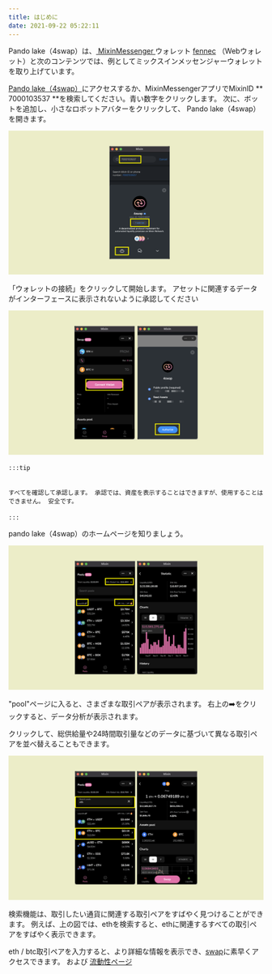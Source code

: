 ```yaml
---
title: はじめに
date: 2021-09-22 05:22:11
---
```


Pando lake（4swap）は、[ MixinMessenger ](https://docs.pando.im/docs/wallets/mixin-messenger) ウォレット [fennec](https://docs.pando.im/docs/apps/wallets) （Webウォレット）と次のコンテンツでは、例としてミックスインメッセンジャーウォレットを取り上げています。

[ Pando lake（4swap）](https://lake.pando.im)にアクセスするか、MixinMessengerアプリでMixinID ** 7000103537 **を検索してください。青い数字をクリックします。 次に、ボットを追加し、小さなロボットアバターをクリックして、 Pando lake（4swap）を開きます。

![](../assets/lake-get-started-p1.png)

「ウォレットの接続」をクリックして開始します。 アセットに関連するデータがインターフェースに表示されないように承認してください

![](../assets/lake-get-started-p2.png)

````mdx-code-block
:::tip


すべてを確認して承認します。 承認では、資産を表示することはできますが、使用することはできません。 安全です。

:::
````

pando lake（4swap）のホームページを知りましょう。

![](../assets/lake-get-started-p3.png)

"pool"ページに入ると、さまざまな取引ペアが表示されます。 右上の➡️をクリックすると、データ分析が表示されます。

クリックして、総供給量や24時間取引量などのデータに基づいて異なる取引ペアを並べ替えることもできます。

![](../assets/lake-get-started-p4.png)

検索機能は、取引したい通貨に関連する取引ペアをすばやく見つけることができます。 例えば、上の図では、ethを検索すると、ethに関連するすべての取引ペアをすばやく表示できます。

eth / btc取引ペアを入力すると、より詳細な情報を表示でき、[swap](https://docs.pando.im/docs/lake/tutorials/swapping)に素早くアクセスできます。  および [ 流動性ページ ](https://docs.pando.im/docs/lake/tutorials/pproving-liquidity)





